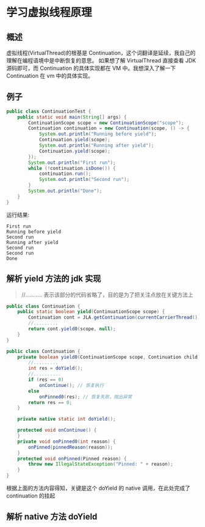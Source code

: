 # 学习虚拟线程原理

## 概述

虚拟线程(VirtualThread)的根基是 Continuation，这个词翻译是延续，我自己的理解在编程语境中是中断恢复的意思。
如果想了解 VirtualThread 直接查看 JDK 源码即可，而 Continuation 的具体实现都在 VM 中。我想深入了解一下 Continuation 在 vm
中的具体实现。

## 例子

```Java
public class ContinuationTest {
    public static void main(String[] args) {
        ContinuationScope scope = new ContinuationScope("scope");
        Continuation continuation = new Continuation(scope, () -> {
            System.out.println("Running before yield");
            Continuation.yield(scope);
            System.out.println("Running after yield");
            Continuation.yield(scope);
        });
        System.out.println("First run");
        while (!continuation.isDone()) {
            continuation.run();
            System.out.println("Second run");
        }
        System.out.println("Done");
    }
}
```

运行结果:

```text
First run
Running before yield
Second run
Running after yield
Second run
Second run
Done
```

## 解析 yield 方法的 jdk 实现

> //........... 表示该部分的代码省略了，目的是为了把关注点放在关键方法上

```Java
public class Continuation {
    public static boolean yield(ContinuationScope scope) {
        Continuation cont = JLA.getContinuation(currentCarrierThread());
        //.........
        return cont.yield0(scope, null);
    }
}
```

```java
public class Continuation {
    private boolean yield0(ContinuationScope scope, Continuation child) {
        //.........
        int res = doYield();
        //..........
        if (res == 0)
            onContinue(); // 恢复执行
        else
            onPinned0(res); // 恢复失败，抛出异常
        return res == 0;
    }

    private native static int doYield();

    protected void onContinue() {
    }
    private void onPinned0(int reason) {
        onPinned(pinnedReason(reason));
    }
    protected void onPinned(Pinned reason) {
        throw new IllegalStateException("Pinned: " + reason);
    }
}
```

根据上面的方法内容得知，关键是这个 doYield 的 native 调用，在此处完成了 continuation 的挂起

## 解析 native 方法 doYield

